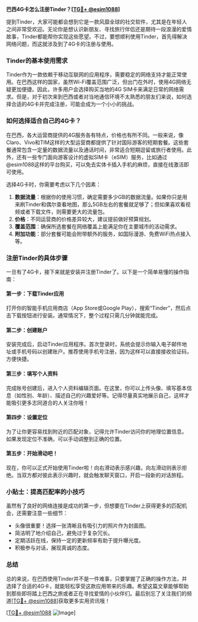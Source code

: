 **巴西4G卡怎么注册Tinder？[[TG💪+ @esim1088](https://t.me/s/esim1088)]**

提到Tinder，大家可能都会想到它是一款风靡全球的社交软件，尤其是在年轻人之间非常受欢迎。无论你是想认识新朋友、寻找旅行伴侣还是期待一段浪漫的爱情故事，Tinder都能帮你实现这些愿望。不过，要想顺利使用Tinder，首先得解决网络问题，而这就涉及到了4G卡的注册与使用。

### Tinder的基本使用需求

Tinder作为一款依赖于移动互联网的应用程序，需要稳定的网络支持才能正常使用。在巴西这样的国家，虽然Wi-Fi覆盖范围广泛，但出门在外时，使用4G网络无疑更加便捷。因此，许多用户会选择购买当地的4G SIM卡来满足日常的网络需求。但是，对于初次来到巴西或者对当地通信环境不太熟悉的朋友们来说，如何选择合适的4G卡并完成注册，可能会成为一个小小的挑战。

### 如何选择适合自己的4G卡？

在巴西，各大运营商提供的4G服务各有特点，价格也有所不同。一般来说，像Claro、Vivo和TIM这样的大型运营商都提供了针对国际游客的短期套餐。这些套餐通常包含一定量的数据流量以及通话时间，非常适合短期逗留或旅行者使用。此外，还有一些专门面向游客设计的虚拟SIM卡（eSIM）服务，比如通过@esim1088这样的平台购买，可以免去实体卡插入手机的麻烦，直接在线激活即可使用。

选择4G卡时，你需要考虑以下几个因素：

1. **数据流量**：根据你的使用习惯，确定需要多少GB的数据流量。如果你只是用来刷Tinder和偶尔查看地图，那么5GB左右的套餐就足够了；但如果喜欢看视频或者下载文件，则需要更大的流量包。
2. **价格**：不同运营商的价格差异较大，建议提前做好预算规划。
3. **覆盖范围**：确保所选套餐在网络覆盖上能满足你在主要城市的活动需求。
4. **附加功能**：部分套餐可能会附带额外的服务，如国际漫游、免费WiFi热点接入等。

### 注册Tinder的具体步骤

一旦有了4G卡，接下来就是安装并注册Tinder了。以下是一个简单易懂的操作指南：

#### 第一步：下载Tinder应用
打开你的智能手机应用商店（App Store或Google Play），搜索“Tinder”，然后点击下载按钮进行安装。通常情况下，整个过程只需几分钟就能完成。

#### 第二步：创建账户
安装完成后，启动Tinder应用程序。首次登录时，系统会提示你输入电子邮件地址或手机号码以创建账户。推荐使用手机号注册，因为这样可以直接接收验证码，方便快捷。

#### 第三步：填写个人资料
完成账号创建后，进入个人资料编辑页面。在这里，你可以上传头像、填写基本信息（如性别、年龄）、描述自己的兴趣爱好等。记得尽量真实地展示自己，这样才能吸引更多志同道合的人关注你哦！

#### 第四步：设置定位
为了让你更容易找到附近的匹配对象，记得允许Tinder访问你的地理位置信息。如果发现定位不准确，可以手动调整到正确的位置。

#### 第五步：开始滑动吧！
现在，你可以正式开始使用Tinder啦！向右滑动表示感兴趣，向左滑动则表示拒绝。当双方都对彼此表示兴趣时，就会触发聊天窗口，开启一段新的对话旅程。

### 小贴士：提高匹配率的小技巧

虽然有了良好的网络连接是成功的第一步，但想要在Tinder上获得更多的匹配机会，还需要注意一些细节：

- 头像很重要！选择一张清晰且有吸引力的照片作为封面图。
- 简洁明了地介绍自己，避免过于复杂冗长。
- 定期活跃在线，保持一定的更新频率有助于提升曝光度。
- 积极参与对话，展现真诚的态度。

### 总结

总的来说，在巴西使用Tinder并不是一件难事，只要掌握了正确的操作方法，并选择了合适的4G卡，就能轻松享受这款应用带来的乐趣。希望这篇文章能够帮助到那些即将踏上巴西之旅或者正在寻找爱情的小伙伴们。最后别忘了关注我们的频道[[TG💪+ @esim1088](https://t.me/s/esim1088)]获取更多实用资讯哦！

[[TG💪+ @esim1088](https://t.me/s/esim1088) ![Image](https://i.postimg.cc/4NQfJmqS/Snipaste-2025-05-13-00-14-12.png)]